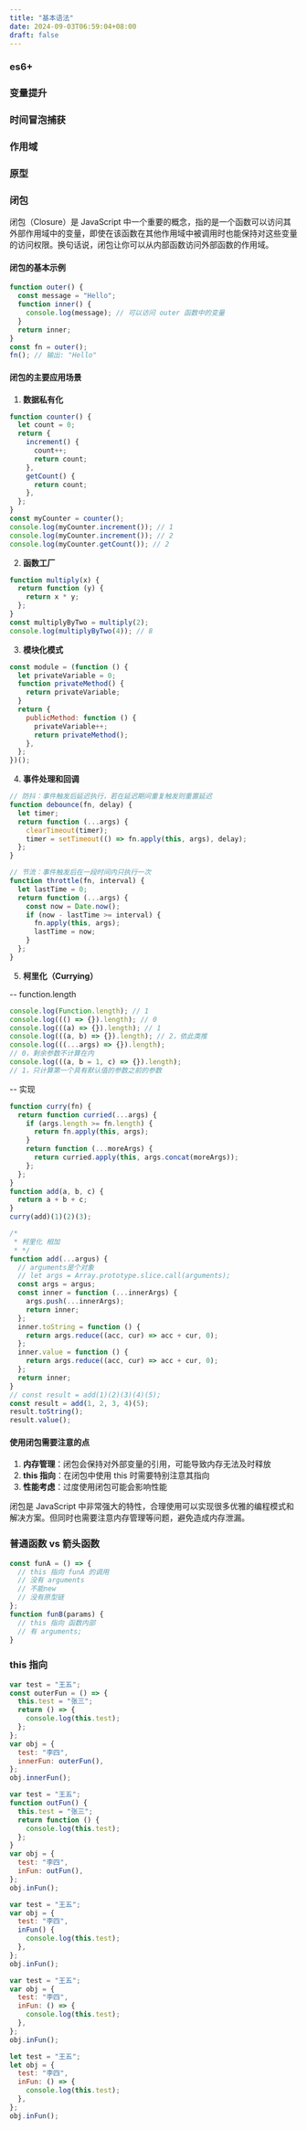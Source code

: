 ```yaml
---
title: "基本语法"
date: 2024-09-03T06:59:04+08:00
draft: false
---
```


### es6+

### 变量提升

### 时间冒泡捕获

### 作用域

### 原型

### 闭包

闭包（Closure）是 JavaScript 中一个重要的概念，指的是一个函数可以访问其外部作用域中的变量，即使在该函数在其他作用域中被调用时也能保持对这些变量的访问权限。换句话说，闭包让你可以从内部函数访问外部函数的作用域。

#### 闭包的基本示例

```javascript
function outer() {
  const message = "Hello";
  function inner() {
    console.log(message); // 可以访问 outer 函数中的变量
  }
  return inner;
}
const fn = outer();
fn(); // 输出: "Hello"
```

#### 闭包的主要应用场景

1. **数据私有化**

```javascript
function counter() {
  let count = 0;
  return {
    increment() {
      count++;
      return count;
    },
    getCount() {
      return count;
    },
  };
}
const myCounter = counter();
console.log(myCounter.increment()); // 1
console.log(myCounter.increment()); // 2
console.log(myCounter.getCount()); // 2
```

2. **函数工厂**

```javascript
function multiply(x) {
  return function (y) {
    return x * y;
  };
}
const multiplyByTwo = multiply(2);
console.log(multiplyByTwo(4)); // 8
```

3. **模块化模式**

```javascript
const module = (function () {
  let privateVariable = 0;
  function privateMethod() {
    return privateVariable;
  }
  return {
    publicMethod: function () {
      privateVariable++;
      return privateMethod();
    },
  };
})();
```

4. **事件处理和回调**

```javascript
// 防抖：事件触发后延迟执行，若在延迟期间重复触发则重置延迟
function debounce(fn, delay) {
  let timer;
  return function (...args) {
    clearTimeout(timer);
    timer = setTimeout(() => fn.apply(this, args), delay);
  };
}

// 节流：事件触发后在一段时间内只执行一次
function throttle(fn, interval) {
  let lastTime = 0;
  return function (...args) {
    const now = Date.now();
    if (now - lastTime >= interval) {
      fn.apply(this, args);
      lastTime = now;
    }
  };
}
```

5. **柯里化（Currying）**

-- function.length

```js
console.log(Function.length); // 1
console.log((() => {}).length); // 0
console.log(((a) => {}).length); // 1
console.log(((a, b) => {}).length); // 2，依此类推
console.log(((...args) => {}).length);
// 0，剩余参数不计算在内
console.log(((a, b = 1, c) => {}).length);
// 1，只计算第一个具有默认值的参数之前的参数
```

-- 实现

```javascript
function curry(fn) {
  return function curried(...args) {
    if (args.length >= fn.length) {
      return fn.apply(this, args);
    }
    return function (...moreArgs) {
      return curried.apply(this, args.concat(moreArgs));
    };
  };
}
function add(a, b, c) {
  return a + b + c;
}
curry(add)(1)(2)(3);
```

```js
/*
 * 柯里化 相加
 * */
function add(...argus) {
  // arguments是个对象
  // let args = Array.prototype.slice.call(arguments);
  const args = argus;
  const inner = function (...innerArgs) {
    args.push(...innerArgs);
    return inner;
  };
  inner.toString = function () {
    return args.reduce((acc, cur) => acc + cur, 0);
  };
  inner.value = function () {
    return args.reduce((acc, cur) => acc + cur, 0);
  };
  return inner;
}
// const result = add(1)(2)(3)(4)(5);
const result = add(1, 2, 3, 4)(5);
result.toString();
result.value();
```

#### 使用闭包需要注意的点

1. **内存管理**：闭包会保持对外部变量的引用，可能导致内存无法及时释放
2. **this 指向**：在闭包中使用 this 时需要特别注意其指向
3. **性能考虑**：过度使用闭包可能会影响性能

闭包是 JavaScript 中非常强大的特性，合理使用可以实现很多优雅的编程模式和解决方案。但同时也需要注意内存管理等问题，避免造成内存泄漏。

### 普通函数 vs 箭头函数

```js
const funA = () => {
  // this 指向 funA 的调用
  // 没有 arguments
  // 不能new
  // 没有原型链
};
function funB(params) {
  // this 指向 函数内部
  // 有 arguments;
}
```

### this 指向

```js
var test = "王五";
const outerFun = () => {
  this.test = "张三";
  return () => {
    console.log(this.test);
  };
};
var obj = {
  test: "李四",
  innerFun: outerFun(),
};
obj.innerFun();
```

```js
var test = "王五";
function outFun() {
  this.test = "张三";
  return function () {
    console.log(this.test);
  };
}
var obj = {
  test: "李四",
  inFun: outFun(),
};
obj.inFun();
```

```js
var test = "王五";
var obj = {
  test: "李四",
  inFun() {
    console.log(this.test);
  },
};
obj.inFun();
```

```js
var test = "王五";
var obj = {
  test: "李四",
  inFun: () => {
    console.log(this.test);
  },
};
obj.inFun();
```

```js
let test = "王五";
let obj = {
  test: "李四",
  inFun: () => {
    console.log(this.test);
  },
};
obj.inFun();
```
